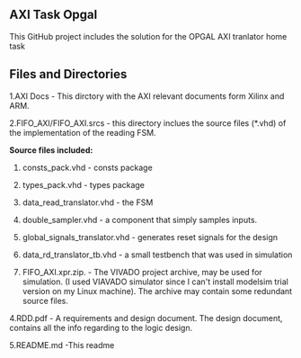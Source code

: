 ## AXI Task Opgal ##
This GitHub project includes the solution for the OPGAL AXI tranlator home task 

## Files and Directories ##
1.AXI Docs - This dirctory with the AXI relevant documents form Xilinx and ARM.

2.FIFO_AXI/FIFO_AXI.srcs - this directory inclues the source files (*.vhd) of the implementation of the reading FSM.

**Source files included:**

  1. consts_pack.vhd - consts package
  2. types_pack.vhd - types package
  3. data_read_translator.vhd - the FSM
  4. double_sampler.vhd - a component that simply samples inputs.
  5. global_signals_translator.vhd - generates reset signals for the design
  6. data_rd_translator_tb.vhd - a small testbench that was used in simulation

3. FIFO_AXI.xpr.zip. - The VIVADO project archive, may be used for simulation. (I used VIAVADO simulator since I can't install modelsim trial version on my Linux machine). The archive may contain some redundant source files. 

4.RDD.pdf - A requirements and design document. The design document, contains all the info regarding to the logic design.

5.README.md -This readme



